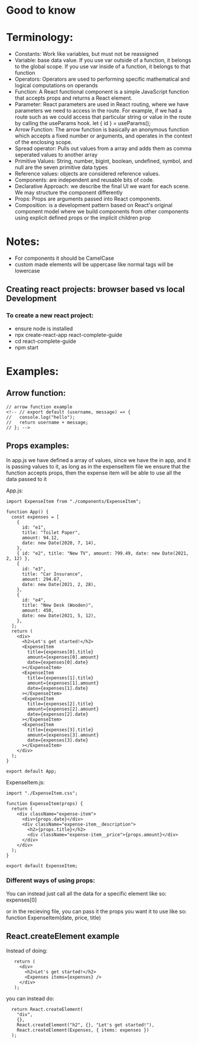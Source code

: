 # Good to know

# Terminology:

- Constants: Work like variables, but must not be reassigned
- Variable: base data value. If you use var outside of a function, it belongs to the global scope. If you use var inside of a function, it belongs to that function
- Operators: Operators are used to performing specific mathematical and logical computations on operands
- Function: A React functional component is a simple JavaScript function that accepts props and returns a React element.
- Parameter: React parameters are used in React routing, where we have parameters we need to access in the route. For example, if we had a route such as <Route path=”/:id” /> we could access that particular string or value in the route by calling the useParams hook. let { id } = useParams();
- Arrow Function: The arrow function is basically an anonymous function which accepts a fixed number or arguments, and operates in the context of the enclosing scope.
- Spread operator: Pulls out values from a array and adds them as comma seperated values to another array
- Primitive Values: String, number, bigint, boolean, undefined, symbol, and null are the seven primitive data types
- Reference values: objects are considered reference values.
- Components: are independent and reusable bits of code.
- Declarative Approach: we describe the final UI we want for each scene. We may structure the component differently
- Props: Props are arguments passed into React components.
- Composition: is a development pattern based on React's original component model where we build components from other components using explicit defined props or the implicit children prop

# Notes:

- For components it should be CamelCase
- custom made elements will be uppercase like <ExpenseItem></ExpenseItem> normal tags will be lowercase <p></p>

## Creating react projects: browser based vs local Development

### To create a new react project:

- ensure node is installed
- npx create-react-app react-complete-guide
- cd react-complete-guide
- npm start

# Examples:

## Arrow function:

```
// arrow function example
<!-- // export default (username, message) => {
//   console.log("hello");
//   return username + message;
// }; -->
```

## Props examples:

In app.js we have defined a array of values, since we have the <expenseItem> in app, and it is passing values to it, as long
as in the expenseItem file we ensure that the function accepts props, then the expense item will be able to use all the
data passed to it

App.js:

```
import ExpenseItem from "./components/ExpenseItem";

function App() {
  const expenses = [
    {
      id: "e1",
      title: "Toilet Paper",
      amount: 94.12,
      date: new Date(2020, 7, 14),
    },
    { id: "e2", title: "New TV", amount: 799.49, date: new Date(2021, 2, 12) },
    {
      id: "e3",
      title: "Car Insurance",
      amount: 294.67,
      date: new Date(2021, 2, 28),
    },
    {
      id: "e4",
      title: "New Desk (Wooden)",
      amount: 450,
      date: new Date(2021, 5, 12),
    },
  ];
  return (
    <div>
      <h2>Let's get started!</h2>
      <ExpenseItem
        title={expenses[0].title}
        amount={expenses[0].amount}
        date={expenses[0].date}
      ></ExpenseItem>
      <ExpenseItem
        title={expenses[1].title}
        amount={expenses[1].amount}
        date={expenses[1].date}
      ></ExpenseItem>
      <ExpenseItem
        title={expenses[2].title}
        amount={expenses[2].amount}
        date={expenses[2].date}
      ></ExpenseItem>
      <ExpenseItem
        title={expenses[3].title}
        amount={expenses[3].amount}
        date={expenses[3].date}
      ></ExpenseItem>
    </div>
  );
}

export default App;

```

ExpenseItem.js:

```
import "./ExpenseItem.css";

function ExpenseItem(props) {
  return (
    <div className="expense-item">
      <div>{props.date}</div>
      <div className="expense-item__description">
        <h2>{props.title}</h2>
        <div className="expense-item__price">{props.amount}</div>
      </div>
    </div>
  );
}

export default ExpenseItem;

```

### Different ways of using props:

You can instead just call all the data for a specific element like so:
expenses[0]

or in the recieving file, you can pass it the props you want it to use like so:
function ExpenseItem(date, price, title)

## React.createElement example

Instead of doing:

```
   return (
     <div>
       <h2>Let's get started!</h2>
       <Expenses items={expenses} />
     </div>
   );
```

you can instead do:

```
  return React.createElement(
    "div",
    {},
    React.createElement("h2", {}, "Let's get started!"),
    React.createElement(Expenses, { items: expenses })
  );
```

